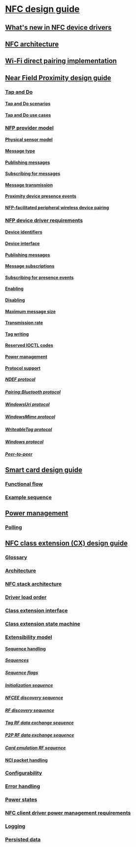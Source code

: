 # [NFC design guide](nfc-design-guide.md)
## [What's new in NFC device drivers](what-s-new-in-nfc-device-drivers.md)
## [NFC architecture](nfc-architecture.md)
## [Wi-Fi direct pairing implementation](wi-fi-direct-paring-implementation.md)
## [Near Field Proximity design guide](nfp-design-guide.md)
### [Tap and Do](tap-and-do.md)
#### [Tap and Do scenarios](tap-and-do-scenarios.md)
#### [Tap and Do use cases](tap-and-do-use-cases.md)
### [NFP provider model](nfp-provider-model.md)
#### [Physical sensor model](physical-sensor-model.md)
#### [Message type](message-type.md)
#### [Publishing messages](publishing-messages.md)
#### [Subscribing for messages](subscribing-for-messages.md)
#### [Message transmission](message-transmission.md)
#### [Proximity device presence events](proximity-device-presence-events.md)
#### [NFP-facilitated peripheral wireless device pairing](nfp-facilitated-peripheral-wireless-device-pairing.md)
### [NFP device driver requirements](nfp-device-driver-requirements.md)
#### [Device identifiers](device-identifiers.md)
#### [Device interface](device-interface.md)
#### [Publishing messages](publication.md)
#### [Message subscriptions](message-subscriptions.md)
#### [Subscribing for presence events](subscribing-for-presence-events.md)
#### [Enabling](enabling.md)
#### [Disabling](disabling.md)
#### [Maximum message size](maximum-message-size.md)
#### [Transmission rate](transmission-rate.md)
#### [Tag writing](tag-writing.md)
#### [Reserved IOCTL codes](reserved-ioctl-codes.md)
#### [Power management](power-management.md)
#### [Protocol support](protocol-support.md)
##### [NDEF protocol](ndef-protocol.md)
##### [Pairing:Bluetooth protocol](pairing-bluetooth-protocol.md)
##### [WindowsUri protocol](windowsuri-protocol.md)
##### [WindowsMime protocol](windowsmime-protocol.md)
##### [WriteableTag protocol](writeabletag-protocol.md)
##### [Windows protocol](windows-protocol.md)
##### [Peer-to-peer](peer-to-peer.md)
## [Smart card design guide](design-guide-smart-card.md)
### [Functional flow](functional-flow.md)
### [Example sequence](example-sequence.md)
## [Power management](nfc-power-management.md)
### [Polling](polling.md)
## [NFC class extension (CX) design guide](nfc-class-extension-.md)
### [Glossary](glossary.md)
### [Architecture](architecture.md)
### [NFC stack architecture](nfc-stack-architecture.md)
### [Driver load order](driver-load-order.md)
### [Class extension interface](nfc-class-extension-interface.md)
### [Class extension state machine](nfc-class-extension-state-machine.md)
### [Extensibility model](extensibility-model.md)
#### [Sequence handling](sequence-handling.md)
##### [Sequences](sequences.md)
##### [Sequence flags](sequence-flags.md)
##### [Initialization sequence](initialization-sequence.md)
##### [NFCEE discovery sequence](nfcee-discovery-sequence.md)
##### [RF discovery sequence](rf-discovery-sequence.md)
##### [Tag RF data exchange sequence](tag-rf-data-exchagne-sequence.md)
##### [P2P RF data exchange sequence](p2p-rf-data-exchagne-sequence.md)
##### [Card emulation RF sequence](card-emulation-rf-sequence.md)
#### [NCI packet handling](packet-handling.md)
### [Configurability](configurability.md)
### [Error handling](error-handling.md)
### [Power states](power-states.md)
### [NFC client driver power management requirements](nfc-client-driver-power-management-requirements.md)
### [Logging](logging.md)
### [Persisted data](persisted-data.md)
